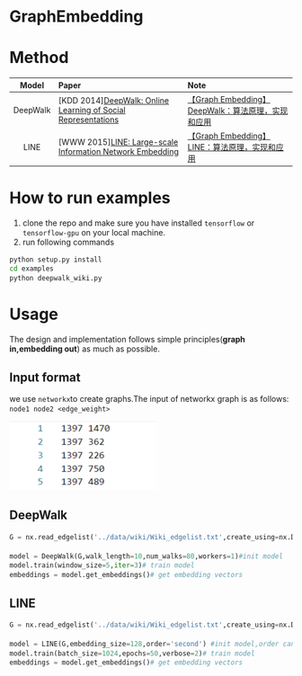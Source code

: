 # GraphEmbedding

# Method


|  Model   | Paper                                                                                                                    | Note                                                                                       |
| :------: | :----------------------------------------------------------------------------------------------------------------------- | :----------------------------------------------------------------------------------------- |
| DeepWalk | [KDD 2014][DeepWalk: Online Learning of Social Representations](http://www.perozzi.net/publications/14_kdd_deepwalk.pdf) | [【Graph Embedding】DeepWalk：算法原理，实现和应用](https://zhuanlan.zhihu.com/p/56380812) |
|   LINE   | [WWW 2015][LINE: Large-scale Information Network Embedding](https://arxiv.org/pdf/1503.03578.pdf)                        | [【Graph Embedding】LINE：算法原理，实现和应用](https://zhuanlan.zhihu.com/p/56478167)     |
# How to run examples
1. clone the repo and make sure you have installed `tensorflow` or `tensorflow-gpu` on your local machine. 
2. run following commands
```bash
python setup.py install
cd examples
python deepwalk_wiki.py
```

# Usage
The design and implementation follows simple principles(**graph in,embedding out**) as much as possible.
## Input format
we use `networkx`to create graphs.The input of networkx graph is as follows:
`node1 node2 <edge_weight>`

![](./pics/edge_list.png)
## DeepWalk

```python
G = nx.read_edgelist('../data/wiki/Wiki_edgelist.txt',create_using=nx.DiGraph(),nodetype=None,data=[('weight',int)])# Read graph

model = DeepWalk(G,walk_length=10,num_walks=80,workers=1)#init model
model.train(window_size=5,iter=3)# train model
embeddings = model.get_embeddings()# get embedding vectors
```

## LINE

```python
G = nx.read_edgelist('../data/wiki/Wiki_edgelist.txt',create_using=nx.DiGraph(),nodetype=None,data=[('weight',int)])#read graph

model = LINE(G,embedding_size=128,order='second') #init model,order can be ['first','second','all']
model.train(batch_size=1024,epochs=50,verbose=2)# train model
embeddings = model.get_embeddings()# get embedding vectors
```